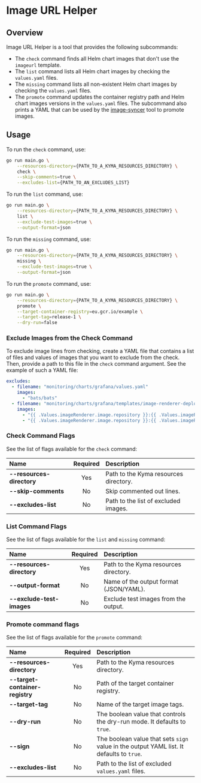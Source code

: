 # Image URL Helper

## Overview

Image URL Helper is a tool that provides the following subcommands:

- The `check` command finds all Helm chart images that don't use the `imageurl` template.
- The `list` command lists all Helm chart images by checking the `values.yaml` files.
- The `missing` command lists all non-existent Helm chart images by checking the `values.yaml` files.
- The `promote` command updates the container registry path and Helm chart images versions in the `values.yaml` files. The subcommand also prints a YAML that can be used by the [image-syncer](../image-syncer) tool to promote images.

## Usage

To run the `check` command, use:

```bash
go run main.go \
    --resources-directory={PATH_TO_A_KYMA_RESOURCES_DIRECTORY} \
    check \
    --skip-comments=true \
    --excludes-list={PATH_TO_AN_EXCLUDES_LIST}
```

To run the `list` command, use:

```bash
go run main.go \
    --resources-directory={PATH_TO_A_KYMA_RESOURCES_DIRECTORY} \
    list \
    --exclude-test-images=true \
    --output-format=json
```

To run the `missing` command, use:

```bash
go run main.go \
    --resources-directory={PATH_TO_A_KYMA_RESOURCES_DIRECTORY} \
    missing \
    --exclude-test-images=true \
    --output-format=json
```

To run the `promote` command, use:

```bash
go run main.go \
    --resources-directory={PATH_TO_A_KYMA_RESOURCES_DIRECTORY} \
    promote \
    --target-container-registry=eu.gcr.io/example \
    --target-tag=release-1 \
    --dry-run=false
```

### Exclude Images from the Check Command

To exclude image lines from checking, create a YAML file that contains a list of files and values of images that you want to exclude from the check. Then, provide a path to this file in the `check` command argument. See the example of such a YAML file:

```yaml
excludes:
  - filename: "monitoring/charts/grafana/values.yaml"
    images:
      - "bats/bats"
  - filename: "monitoring/charts/grafana/templates/image-renderer-deployment.yaml"
    images:
      - "{{ .Values.imageRenderer.image.repository }}:{{ .Values.imageRenderer.image.tag }}@sha256:{{ .Values.imageRenderer.image.sha }}"
      - "{{ .Values.imageRenderer.image.repository }}:{{ .Values.imageRenderer.image.tag }}"
```

### Check Command Flags

See the list of flags available for the `check` command:

| Name                      | Required | Description                           |
| :------------------------ | :------: | :------------------------------------ |
| **--resources-directory** |   Yes    | Path to the Kyma resources directory. |
| **--skip-comments**       |    No    | Skip commented out lines.             |
| **--excludes-list**       |    No    | Path to the list of excluded images.  |

### List Command Flags

See the list of flags available for the `list` and `missing` command:

| Name                      | Required | Description                            |
| :------------------------ | :------: | :------------------------------------- |
| **--resources-directory** |   Yes    | Path to the Kyma resources directory.  |
| **--output-format**       |    No    | Name of the output format (JSON/YAML). |
| **--exclude-test-images** |    No    | Exclude test images from the output.   |

### Promote command flags

See the list of flags available for the `promote` command:

| Name                            | Required | Description                                                                              |
| :------------------------------ | :------: | :--------------------------------------------------------------------------------------- |
| **--resources-directory**       |   Yes    | Path to the Kyma resources directory.                                                    |
| **--target-container-registry** |    No    | Path of the target container registry.                                                   |
| **--target-tag**                |    No    | Name of the target image tags.                                                           |
| **--dry-run**                   |    No    | The boolean value that controls the dry-run mode. It defaults to `true`.                 |
| **--sign**                      |    No    | The boolean value that sets `sign` value in the output YAML list. It defaults to `true`. |
| **--excludes-list**             |    No    | Path to the list of excluded `values.yaml` files.                                        |
